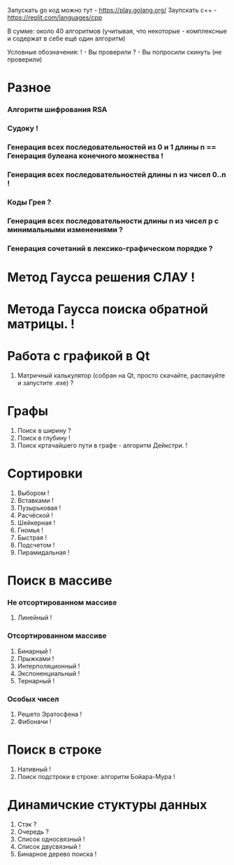 Запускать go код можно тут - https://play.golang.org/
Заупскать c++ - https://replit.com/languages/cpp

В сумме: около 40 алгоритмов (учитывая, что некоторые - комплексные и содержат в себе ещё один алгоритм) 

Условные обозначения:
! - Вы проверили
? - Вы попросили скинуть (не проверили)

# Разное
### Алгоритм шифрования RSA
### Судоку !
### Генерация всех последовательностей из 0 и 1 длины n == Генерация булеана конечного можнества !
### Генерация всех последовательностей длины n из чисел 0..n !
### Коды Грея ?
### Генерация всех последовательности длины n из чисел p с минимальными изменениями ?
### Генерация сочетаний в лексико-графическом порядке ?

# Метод Гаусса решения СЛАУ !
# Метода Гаусса поиска обратной матрицы. !

# Работа с графикой в Qt
1. Матричный калькулятор  (собран на Qt, просто скачайте, распакуйте и запустите .exe) ?

# Графы
1. Поиск в ширину ?
2. Поиск в глубину !
3. Поиск кртачайшего пути в графе - алгоритм Дейкстри. !

# Сортировки
1. Выбором !
2. Вставками !
3. Пузырьковая !
4. Расчёской !
5. Шейкерная !
6. Гномья !
7. Быстрая !
8. Подсчетом !
9. Пирамидальная !

# Поиск в массиве
### Не отсортированном массиве
1. Линейный !
### Отсортированном массиве
1. Бинарный !
2. Прыжками !
3. Интерполяционный !
4. Экспоненциальный !
5. Тернарный !
### Особых чисел
1. Решето Эратосфена !
2. Фибоначи !

# Поиск в строке
1. Нативный !
2. Поиск подстроки в строке: алгоритм Бойара-Мура !

# Динамичские стуктуры данных
1. Стэк ?
2. Очередь ?
3. Список односвязный !
4. Список двусвязный !
5. Бинарное дерево поиска !
